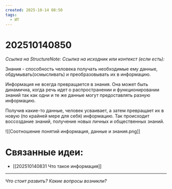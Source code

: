 ```yaml
---
created: 2025-10-14 08:50
tags:
  - ИТ
---
```

# 202510140850
*Ссылка на StructureNote:*
*Ссылка на исходник или контекст (если есть):* 

Знания - способность человека получать необходимые ему данные, обдумывать(осмысливать) и преобразовывать их в информацию.

Информация не всегда превращается в знания. Она может быть динамична, когда речь идет о распространении и функционировании знаний так как одни и те же данные могут предоставлять разную информацию.

Получив какие-то данные, человек усваивает, а затем превращает их в новую (по крайней мере для себя) информацию. Так происходит воссоздание знаний, получение новых личных и общественных знаний.

![[Соотношение понятий информация, данные и знания.png]]

# Связанные идеи:
* [[202510140831 Что такое информация]]
---

*Что стоит развить? Какие вопросы возникли?*